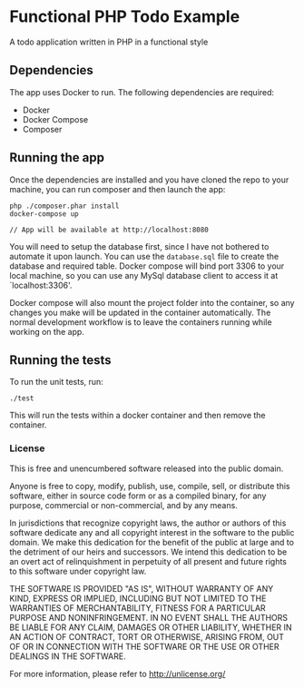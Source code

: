 # Functional PHP Todo Example

A todo application written in PHP in a functional style

## Dependencies

The app uses Docker to run. The following dependencies are required:

* Docker
* Docker Compose
* Composer

## Running the app

Once the dependencies are installed and you have cloned the repo to your machine, you can run composer and then launch the app:

    php ./composer.phar install
    docker-compose up
    
    // App will be available at http://localhost:8080

You will need to setup the database first, since I have not bothered to automate it upon launch. You can use the `database.sql` file to create the database and required table. Docker compose will bind port 3306 to your local machine, so you can use any MySql database client to access it at `localhost:3306'.

Docker compose will also mount the project folder into the container, so any changes you make will be updated in the container automatically. The normal development workflow is to leave the containers running while working on the app.

## Running the tests

To run the unit tests, run:

    ./test

This will run the tests within a docker container and then remove the container.

### License

This is free and unencumbered software released into the public domain.

Anyone is free to copy, modify, publish, use, compile, sell, or distribute this software, either in source code form or as a compiled binary, for any purpose, commercial or non-commercial, and by any means.

In jurisdictions that recognize copyright laws, the author or authors of this software dedicate any and all copyright interest in the software to the public domain. We make this dedication for the benefit of the public at large and to the detriment of our heirs and successors. We intend this dedication to be an overt act of relinquishment in perpetuity of all present and future rights to this software under copyright law.

THE SOFTWARE IS PROVIDED "AS IS", WITHOUT WARRANTY OF ANY KIND, EXPRESS OR IMPLIED, INCLUDING BUT NOT LIMITED TO THE WARRANTIES OF MERCHANTABILITY, FITNESS FOR A PARTICULAR PURPOSE AND NONINFRINGEMENT. IN NO EVENT SHALL THE AUTHORS BE LIABLE FOR ANY CLAIM, DAMAGES OR OTHER LIABILITY, WHETHER IN AN ACTION OF CONTRACT, TORT OR OTHERWISE, ARISING FROM, OUT OF OR IN CONNECTION WITH THE SOFTWARE OR THE USE OR OTHER DEALINGS IN THE SOFTWARE.

For more information, please refer to <http://unlicense.org/>